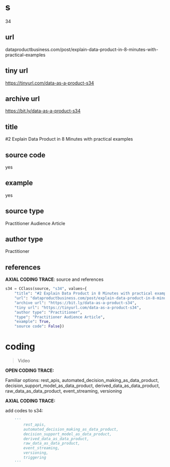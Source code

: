 # s 
34
## url
dataproductbusiness.com/post/explain-data-product-in-8-minutes-with-practical-examples
## tiny url
https://tinyurl.com/data-as-a-product-s34
## archive url
https://bit.ly/data-as-a-product-s34
## title
#2 Explain Data Product in 8 Minutes with practical examples
## source code
yes
## example
yes
## source type 
Practitioner Audience Article
## author type
Practitioner
## references

**AXIAL CODING TRACE**: source and references
``` python
s34 = CClass(source, "s34", values={
    "title": "#2 Explain Data Product in 8 Minutes with practical examples",
    "url": "dataproductbusiness.com/post/explain-data-product-in-8-minutes-with-practical-examples",
    "archive url": "https://bit.ly/data-as-a-product-s34",
    "tiny url": "https://tinyurl.com/data-as-a-product-s34",
    "author type": "Practitioner",
    "type": "Practitioner Audience Article",
    "example": True,
    "source code": False})
```

# coding

> Video

**OPEN CODING TRACE:**

Familiar options: rest_apis, automated_decision_making_as_data_product, decision_support_model_as_data_product, derived_data_as_data_product, raw_data_as_data_product, event_streaming, versioning

**AXIAL CODING TRACE:**

add codes to s34: 
``` python 
    '''
        rest_apis, 
        automated_decision_making_as_data_product, 
        decision_support_model_as_data_product, 
        derived_data_as_data_product, 
        raw_data_as_data_product, 
        event_streaming,
        versioning,
        triggering
    '''
```
